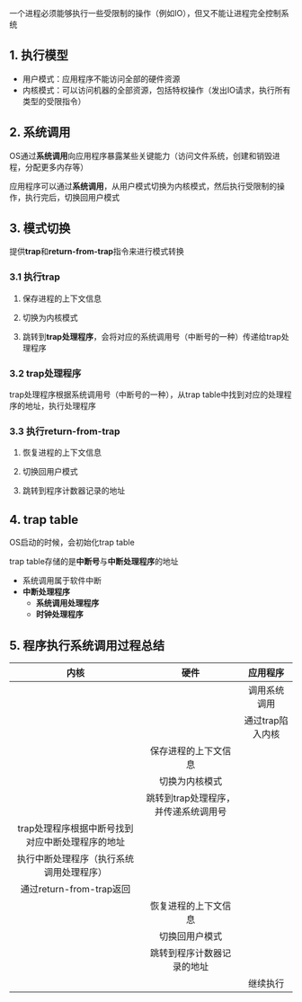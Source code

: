 一个进程必须能够执行一些受限制的操作（例如IO），但又不能让进程完全控制系统



## 1. 执行模型

* 用户模式：应用程序不能访问全部的硬件资源
* 内核模式：可以访问机器的全部资源，包括特权操作（发出IO请求，执行所有类型的受限指令）



## 2. 系统调用

OS通过**系统调用**向应用程序暴露某些关键能力（访问文件系统，创建和销毁进程，分配更多内存等）

应用程序可以通过**系统调用**，从用户模式切换为内核模式，然后执行受限制的操作，执行完后，切换回用户模式



## 3. 模式切换

提供**trap**和**return-from-trap**指令来进行模式转换

### 3.1 执行trap

1. 保存进程的上下文信息

2. 切换为内核模式

3. 跳转到**trap处理程序**，会将对应的系统调用号（中断号的一种）传递给trap处理程序

### 3.2 trap处理程序

trap处理程序根据系统调用号（中断号的一种），从trap table中找到对应的处理程序的地址，执行处理程序

### 3.3 执行return-from-trap

1. 恢复进程的上下文信息

2. 切换回用户模式

3. 跳转到程序计数器记录的地址



## 4. trap table

OS启动的时候，会初始化trap table

trap table存储的是**中断号**与**中断处理程序**的地址

* 系统调用属于软件中断
* **中断处理程序**
  * **系统调用处理程序**
  * **时钟处理程序**



## 5. 程序执行系统调用过程总结

|                       内核                       |                 硬件                 |     应用程序     |
| :----------------------------------------------: | :----------------------------------: | :--------------: |
|                                                  |                                      |   调用系统调用   |
|                                                  |                                      | 通过trap陷入内核 |
|                                                  |         保存进程的上下文信息         |                  |
|                                                  |            切换为内核模式            |                  |
|                                                  | 跳转到trap处理程序，并传递系统调用号 |                  |
| trap处理程序根据中断号找到对应中断处理程序的地址 |                                      |                  |
|     执行中断处理程序（执行系统调用处理程序）     |                                      |                  |
|             通过return-from-trap返回             |                                      |                  |
|                                                  |         恢复进程的上下文信息         |                  |
|                                                  |            切换回用户模式            |                  |
|                                                  |      跳转到程序计数器记录的地址      |                  |
|                                                  |                                      |     继续执行     |





​    
